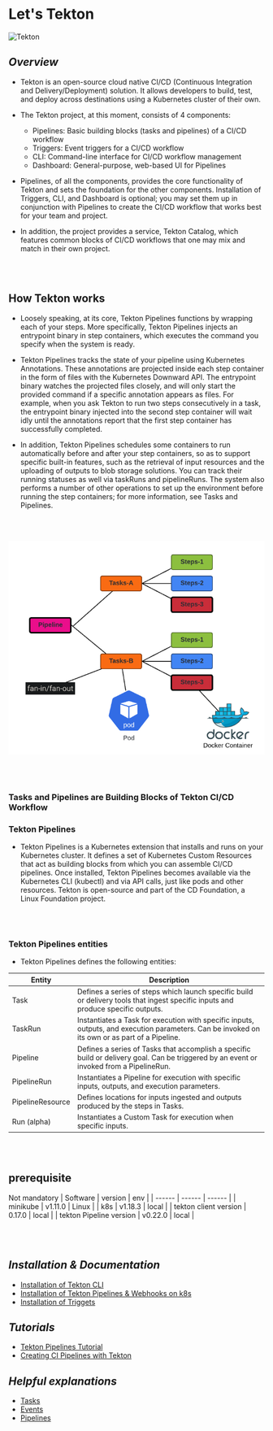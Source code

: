 # Let's Tekton

![Tekton](https://tekton.dev/images/tekton-horizontal-color.png)


## _Overview_
- Tekton is an open-source cloud native CI/CD (Continuous Integration and Delivery/Deployment) solution. It allows developers to build, test, and deploy across destinations using a Kubernetes cluster of their own.

- The Tekton project, at this moment, consists of 4 components:

    - Pipelines: Basic building blocks (tasks and pipelines) of a CI/CD workflow
    - Triggers: Event triggers for a CI/CD workflow
    - CLI: Command-line interface for CI/CD workflow management
    - Dashboard: General-purpose, web-based UI for Pipelines
- Pipelines, of all the components, provides the core functionality of Tekton and sets the foundation for the other components. Installation of Triggers, CLI, and Dashboard is optional; you may set them up in conjunction with Pipelines to create   the CI/CD workflow that works best for your team and project.

- In addition, the project provides a service, Tekton Catalog, which features common blocks of CI/CD workflows that one may mix and match in their own project.

<br/>

<br/>

## How Tekton works
- Loosely speaking, at its core, Tekton Pipelines functions by wrapping each of your steps. More specifically, Tekton Pipelines injects an entrypoint binary in step containers, which executes the command you specify when the system is ready.

- Tekton Pipelines tracks the state of your pipeline using Kubernetes Annotations. These annotations are projected inside each step container in the form of files with the Kubernetes Downward API. The entrypoint binary watches the projected files closely, and will only start the provided command if a specific annotation appears as files. For example, when you ask Tekton to run two steps consecutively in a task, the entrypoint binary injected into the second step container will wait idly until the annotations report that the first step container has successfully completed.

- In addition, Tekton Pipelines schedules some containers to run automatically before and after your step containers, so as to support specific built-in features, such as the retrieval of input resources and the uploading of outputs to blob storage solutions. You can track their running statuses as well via taskRuns and pipelineRuns. The system also performs a number of other operations to set up the environment before running the step containers; for more information, see Tasks and Pipelines.
<br/>

<br/>


![Alt text](docs/images/runtime.png?raw=true "flow")

<br/>

<br/>

### Tasks and Pipelines are Building Blocks of Tekton CI/CD Workflow

### Tekton Pipelines
- Tekton Pipelines is a Kubernetes extension that installs and runs on your Kubernetes cluster. It defines a set of Kubernetes Custom Resources that act as building blocks from which you can assemble CI/CD pipelines. Once installed, Tekton Pipelines becomes available via the Kubernetes CLI (kubectl) and via API calls, just like pods and other resources. Tekton is open-source and part of the CD Foundation, a Linux Foundation project.

<br/>

<br/>

### Tekton Pipelines entities
- Tekton Pipelines defines the following entities:

| Entity | Description |
| ------ | ------ |
| Task | Defines a series of steps which launch specific build or delivery tools that ingest specific inputs and produce specific outputs. |
| TaskRun |	Instantiates a Task for execution with specific inputs, outputs, and execution parameters. Can be invoked on its own or as part of a Pipeline. |
| Pipeline | Defines a series of Tasks that accomplish a specific build or delivery goal. Can be triggered by an event or invoked from a PipelineRun. |
| PipelineRun |	Instantiates a Pipeline for execution with specific inputs, outputs, and execution parameters. |
| PipelineResource	| Defines locations for inputs ingested and outputs produced by the steps in Tasks. |
| Run (alpha) |	Instantiates a Custom Task for execution when specific inputs. |

<br/>

<br/>

## prerequisite
Not mandatory
| Software | version | env |
| ------ | ------ | ------ |
| minikube | v1.11.0 | Linux |
| k8s | v1.18.3 | local |
| tekton client version | 0.17.0 | local |
| tekton Pipeline version | v0.22.0 | local |

<br/>

<br/>

## _Installation & Documentation_
- [Installation of Tekton CLI](https://tekton.dev/docs/cli/)
- [Installation of Tekton Pipelines & Webhooks on k8s](https://tekton.dev/docs/getting-started/)
- [Installation of Triggets](https://github.com/tektoncd/triggers/blob/main/docs/install.md)

## _Tutorials_
- [Tekton Pipelines Tutorial](https://github.com/tektoncd/pipeline/blob/main/docs/tutorial.md)
- [Creating CI Pipelines with Tekton](https://www.arthurkoziel.com/creating-ci-pipelines-with-tekton-part-1/)


## _Helpful explanations_
- [Tasks](https://tekton.dev/docs/pipelines/tasks/#overview)
- [Events](https://tekton.dev/docs/pipelines/tasks/#defining-steps)
- [Pipelines](https://tekton.dev/docs/pipelines/pipelines/)

